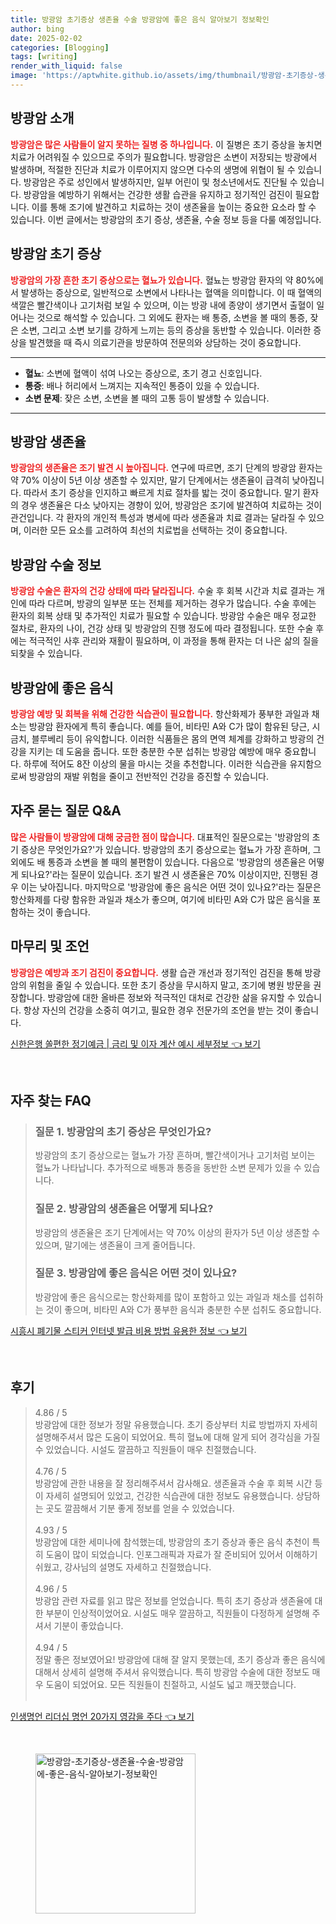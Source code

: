```yaml
---
title: 방광암 초기증상 생존율 수술 방광암에 좋은 음식 알아보기 정보확인
author: bing
date: 2025-02-02
categories: [Blogging]
tags: [writing]
render_with_liquid: false
image: 'https://aptwhite.github.io/assets/img/thumbnail/방광암-초기증상-생존율-수술-방광암에-좋은-음식-알아보기-정보확인.webp'
---
```



<h2 id='방광암_소개'>방광암 소개</h2>

<p><b><span style="color: #ee2323;">방광암은 많은 사람들이 알지 못하는 질병 중 하나입니다.</span></b> 이 질병은 초기 증상을 놓치면 치료가 어려워질 수 있으므로 주의가 필요합니다. 방광암은 소변이 저장되는 방광에서 발생하며, 적절한 진단과 치료가 이루어지지 않으면 다수의 생명에 위협이 될 수 있습니다. 방광암은 주로 성인에서 발생하지만, 일부 어린이 및 청소년에서도 진단될 수 있습니다. 방광암을 예방하기 위해서는 건강한 생활 습관을 유지하고 정기적인 검진이 필요합니다. 이를 통해 조기에 발견하고 치료하는 것이 생존율을 높이는 중요한 요소라 할 수 있습니다. 이번 글에서는 방광암의 초기 증상, 생존율, 수술 정보 등을 다룰 예정입니다.</p>

<h2 id='방광암_초기_증상'>방광암 초기 증상</h2>

<p><b><span style="color: #ee2323;">방광암의 가장 흔한 초기 증상으로는 혈뇨가 있습니다.</span></b> 혈뇨는 방광암 환자의 약 80%에서 발생하는 증상으로, 일반적으로 소변에서 나타나는 혈액을 의미합니다. 이 때 혈액의 색깔은 빨간색이나 고기처럼 보일 수 있으며, 이는 방광 내에 종양이 생기면서 출혈이 일어나는 것으로 해석할 수 있습니다. 그 외에도 환자는 배 통증, 소변을 볼 때의 통증, 잦은 소변, 그리고 소변 보기를 강하게 느끼는 등의 증상을 동반할 수 있습니다. 이러한 증상을 발견했을 때 즉시 의료기관을 방문하여 전문의와 상담하는 것이 중요합니다.</p>

<hr />

<ul>
    <li><b>혈뇨</b>: 소변에 혈액이 섞여 나오는 증상으로, 초기 경고 신호입니다.</li>
    <li><b>통증</b>: 배나 허리에서 느껴지는 지속적인 통증이 있을 수 있습니다.</li>
    <li><b>소변 문제</b>: 잦은 소변, 소변을 볼 때의 고통 등이 발생할 수 있습니다.</li>
</ul>

<hr />

<h2 id='방광암_생존율'>방광암 생존율</h2>

<p><b><span style="color: #ee2323;">방광암의 생존율은 조기 발견 시 높아집니다.</span></b> 연구에 따르면, 조기 단계의 방광암 환자는 약 70% 이상이 5년 이상 생존할 수 있지만, 말기 단계에서는 생존율이 급격히 낮아집니다. 따라서 초기 증상을 인지하고 빠르게 치료 절차를 밟는 것이 중요합니다. 말기 환자의 경우 생존율은 다소 낮아지는 경향이 있어, 방광암은 조기에 발견하여 치료하는 것이 관건입니다. 각 환자의 개인적 특성과 병세에 따라 생존율과 치료 결과는 달라질 수 있으며, 이러한 모든 요소를 고려하여 최선의 치료법을 선택하는 것이 중요합니다.</p>

<h2 id='방광암_수술_정보'>방광암 수술 정보</h2>

<p><b><span style="color: #ee2323;">방광암 수술은 환자의 건강 상태에 따라 달라집니다.</span></b> 수술 후 회복 시간과 치료 결과는 개인에 따라 다르며, 방광의 일부분 또는 전체를 제거하는 경우가 많습니다. 수술 후에는 환자의 회복 상태 및 추가적인 치료가 필요할 수 있습니다. 방광암 수술은 매우 정교한 절차로, 환자의 나이, 건강 상태 및 방광암의 진행 정도에 따라 결정됩니다. 또한 수술 후에는 적극적인 사후 관리와 재활이 필요하며, 이 과정을 통해 환자는 더 나은 삶의 질을 되찾을 수 있습니다.</p>

<h2 id='방광암에_좋은_음식'>방광암에 좋은 음식</h2>

<p><b><span style="color: #ee2323;">방광암 예방 및 회복을 위해 건강한 식습관이 필요합니다.</span></b> 항산화제가 풍부한 과일과 채소는 방광암 환자에게 특히 좋습니다. 예를 들어, 비타민 A와 C가 많이 함유된 당근, 시금치, 블루베리 등이 유익합니다. 이러한 식품들은 몸의 면역 체계를 강화하고 방광의 건강을 지키는 데 도움을 줍니다. 또한 충분한 수분 섭취는 방광암 예방에 매우 중요합니다. 하루에 적어도 8잔 이상의 물을 마시는 것을 추천합니다. 이러한 식습관을 유지함으로써 방광암의 재발 위험을 줄이고 전반적인 건강을 증진할 수 있습니다.</p>

<h2 id='자주_묻는_질문_QNA'>자주 묻는 질문 Q&A</h2>

<p><b><span style="color: #ee2323;">많은 사람들이 방광암에 대해 궁금한 점이 많습니다.</span></b> 대표적인 질문으로는 '방광암의 초기 증상은 무엇인가요?'가 있습니다. 방광암의 초기 증상으로는 혈뇨가 가장 흔하며, 그 외에도 배 통증과 소변을 볼 때의 불편함이 있습니다. 다음으로 '방광암의 생존율은 어떻게 되나요?'라는 질문이 있습니다. 조기 발견 시 생존율은 70% 이상이지만, 진행된 경우 이는 낮아집니다. 마지막으로 '방광암에 좋은 음식은 어떤 것이 있나요?'라는 질문은 항산화제를 다량 함유한 과일과 채소가 좋으며, 여기에 비타민 A와 C가 많은 음식을 포함하는 것이 좋습니다.</p>

<h2 id='마무리_및_조언'>마무리 및 조언</h2>

<p><b><span style="color: #ee2323;">방광암은 예방과 조기 검진이 중요합니다.</span></b> 생활 습관 개선과 정기적인 검진을 통해 방광암의 위험을 줄일 수 있습니다. 또한 초기 증상을 무시하지 말고, 조기에 병원 방문을 권장합니다. 방광암에 대한 올바른 정보와 적극적인 대처로 건강한 삶을 유지할 수 있습니다. 항상 자신의 건강을 소중히 여기고, 필요한 경우 전문가의 조언을 받는 것이 좋습니다.</p>


<p><a class="click-button" title="신한은행 쏠편한 정기예금 | 금리 및 이자 계산 예시 세부정보" href="https://aptwhite.github.io/posts/%EC%8B%A0%ED%95%9C%EC%9D%80%ED%96%89-%EC%8F%A0%ED%8E%B8%ED%95%9C-%EC%A0%95%EA%B8%B0%EC%98%88%EA%B8%88-%EA%B8%88%EB%A6%AC-%EB%B0%8F-%EC%9D%B4%EC%9E%90-%EA%B3%84%EC%82%B0-%EC%98%88%EC%8B%9C-%EC%84%B8%EB%B6%80%EC%A0%95%EB%B3%B4/" rel="dofollow">신한은행 쏠편한 정기예금 | 금리 및 이자 계산 예시 세부정보 👈 보기</a></p><br>
<h2 id='자주_찾는_FAQ'>자주 찾는 FAQ</h2>
<div itemscope="" itemtype="https://schema.org/FAQPage">
<blockquote>
<div itemscope="" itemprop="mainEntity" itemtype="https://schema.org/Question">
<h3 itemprop="name">질문 1. 방광암의 초기 증상은 무엇인가요?</h3>
<div itemscope="" itemprop="acceptedAnswer" itemtype="https://schema.org/Answer">
<span itemprop="text">
<p>방광암의 초기 증상으로는 혈뇨가 가장 흔하며, 빨간색이거나 고기처럼 보이는 혈뇨가 나타납니다. 추가적으로 배통과 통증을 동반한 소변 문제가 있을 수 있습니다.</p>
</span>
</div>
</div>
<div itemscope="" itemprop="mainEntity" itemtype="https://schema.org/Question">
<h3 itemprop="name">질문 2. 방광암의 생존율은 어떻게 되나요?</h3>
<div itemscope="" itemprop="acceptedAnswer" itemtype="https://schema.org/Answer">
<span itemprop="text">
<p>방광암의 생존율은 조기 단계에서는 약 70% 이상의 환자가 5년 이상 생존할 수 있으며, 말기에는 생존율이 크게 줄어듭니다.</p>
</span>
</div>
</div>
<div itemscope="" itemprop="mainEntity" itemtype="https://schema.org/Question">
<h3 itemprop="name">질문 3. 방광암에 좋은 음식은 어떤 것이 있나요?</h3>
<div itemscope="" itemprop="acceptedAnswer" itemtype="https://schema.org/Answer">
<span itemprop="text">
<p>방광암에 좋은 음식으로는 항산화제를 많이 포함하고 있는 과일과 채소를 섭취하는 것이 좋으며, 비타민 A와 C가 풍부한 음식과 충분한 수분 섭취도 중요합니다.</p>
</span>
</div>
</div>
</blockquote>
</div>
<p><a class="click-button" title="시흥시 폐기물 스티커 인터넷 발급 비용 방법 유용한 정보" href="https://aptwhite.github.io/posts/%EC%8B%9C%ED%9D%A5%EC%8B%9C-%ED%8F%90%EA%B8%B0%EB%AC%BC-%EC%8A%A4%ED%8B%B0%EC%BB%A4-%EC%9D%B8%ED%84%B0%EB%84%B7-%EB%B0%9C%EA%B8%89-%EB%B9%84%EC%9A%A9-%EB%B0%A9%EB%B2%95-%EC%9C%A0%EC%9A%A9%ED%95%9C-%EC%A0%95%EB%B3%B4/" rel="dofollow">시흥시 폐기물 스티커 인터넷 발급 비용 방법 유용한 정보 👈 보기</a></p><br>
<h2 id='후기'>후기</h2>
<div itemscope itemtype="https://schema.org/Product">
  <blockquote>
  <div itemprop="review" itemscope itemtype="https://schema.org/Review">
      <div itemprop="reviewRating" itemscope itemtype="https://schema.org/Rating"> <span itemprop="ratingValue">4.86</span> / <span itemprop="bestRating">5</span> </div>
      <span itemprop="reviewBody">방광암에 대한 정보가 정말 유용했습니다. 초기 증상부터 치료 방법까지 자세히 설명해주셔서 많은 도움이 되었어요. 특히 혈뇨에 대해 알게 되어 경각심을 가질 수 있었습니다. 시설도 깔끔하고 직원들이 매우 친절했습니다.</span>
  </div>
  <br>
  <div itemprop="review" itemscope itemtype="https://schema.org/Review">
      <div itemprop="reviewRating" itemscope itemtype="https://schema.org/Rating"> <span itemprop="ratingValue">4.76</span> / <span itemprop="bestRating">5</span> </div>
      <span itemprop="reviewBody">방광암에 관한 내용을 잘 정리해주셔서 감사해요. 생존율과 수술 후 회복 시간 등이 자세히 설명되어 있었고, 건강한 식습관에 대한 정보도 유용했습니다. 상담하는 곳도 깔끔해서 기분 좋게 정보를 얻을 수 있었습니다.</span>
  </div>
  <br>
  <div itemprop="review" itemscope itemtype="https://schema.org/Review">
      <div itemprop="reviewRating" itemscope itemtype="https://schema.org/Rating"> <span itemprop="ratingValue">4.93</span> / <span itemprop="bestRating">5</span> </div>
      <span itemprop="reviewBody">방광암에 대한 세미나에 참석했는데, 방광암의 초기 증상과 좋은 음식 추천이 특히 도움이 많이 되었습니다. 인포그래픽과 자료가 잘 준비되어 있어서 이해하기 쉬웠고, 강사님의 설명도 자세하고 친절했습니다.</span>
  </div>
  <br>
  <div itemprop="review" itemscope itemtype="https://schema.org/Review">
      <div itemprop="reviewRating" itemscope itemtype="https://schema.org/Rating"> <span itemprop="ratingValue">4.96</span> / <span itemprop="bestRating">5</span> </div>
      <span itemprop="reviewBody">방광암 관련 자료를 읽고 많은 정보를 얻었습니다. 특히 초기 증상과 생존율에 대한 부분이 인상적이었어요. 시설도 매우 깔끔하고, 직원들이 다정하게 설명해 주셔서 기분이 좋았습니다.</span>
  </div>
  <br>
  <div itemprop="review" itemscope itemtype="https://schema.org/Review">
      <div itemprop="reviewRating" itemscope itemtype="https://schema.org/Rating"> <span itemprop="ratingValue">4.94</span> / <span itemprop="bestRating">5</span> </div>
      <span itemprop="reviewBody">정말 좋은 정보였어요! 방광암에 대해 잘 알지 못했는데, 초기 증상과 좋은 음식에 대해서 상세히 설명해 주셔서 유익했습니다. 특히 방광암 수술에 대한 정보도 매우 도움이 되었어요. 모든 직원들이 친절하고, 시설도 넓고 깨끗했습니다.</span>
  </div>
  <br>
  </blockquote>
</div>
<p><a class="click-button" title="인생명언 리더십 명언 20가지 영감을 주다" href="https://aptwhite.github.io/posts/%EC%9D%B8%EC%83%9D%EB%AA%85%EC%96%B8-%EB%A6%AC%EB%8D%94%EC%8B%AD-%EB%AA%85%EC%96%B8-20%EA%B0%80%EC%A7%80-%EC%98%81%EA%B0%90%EC%9D%84-%EC%A3%BC%EB%8B%A4/" rel="dofollow">인생명언 리더십 명언 20가지 영감을 주다 👈 보기</a></p><br>
<figure class="image"><img src="https://aptwhite.github.io/assets/img/thumbnail/방광암-초기증상-생존율-수술-방광암에-좋은-음식-알아보기-정보확인.webp" alt="방광암-초기증상-생존율-수술-방광암에-좋은-음식-알아보기-정보확인" width="256" height="256"></figure>
